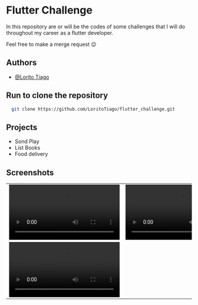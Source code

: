 
# Flutter Challenge

In this repository are or will be the codes of some challenges that I will do throughout my career as a flutter developer.

Feel free to make a merge request 😉




## Authors

- [@Lorito Tiago](https://www.linkedin.com/in/lorito-tiago-4439351b2/)



## Run to clone the repository



```bash
  git clone https://github.com/LoritoTiago/flutter_challenge.git
```


## Projects


- Sond Play
- List Books
- Food delivery

## Screenshots



|   |  |
| ------------- | ------------- |
|  <video src="https://user-images.githubusercontent.com/58330997/220214345-5b07052f-b746-436f-8cfc-676657735105.mov">  | <video src="https://user-images.githubusercontent.com/58330997/220579495-5d537be1-8021-4994-acfc-9b549f95d833.mov ">  |
|  <video src="https://user-images.githubusercontent.com/58330997/221359061-e77a5096-b818-43e6-826f-0551a592f2c2.mov">  |  |




